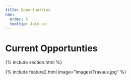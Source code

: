 ```yaml
---
title: Opportunities
nav:
  order: 5
  tooltip: Join us!
---
```


# <i class="fas fa-microscope"></i>Current Opportunties
{% include section.html %}

{%
  include feature2.html
  image="images/Travaux.jpg"
%}